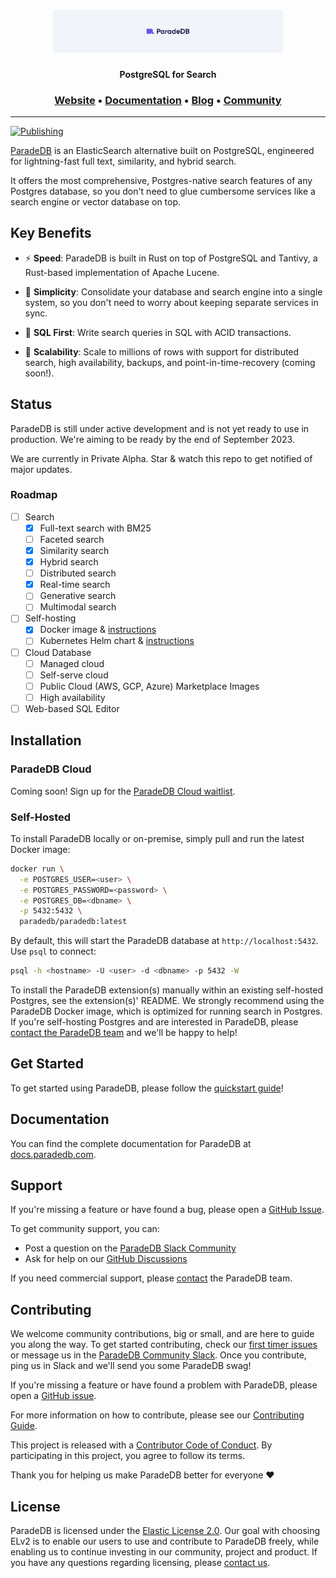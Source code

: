 <h1 align="center">
  <img src="docs/logo/readme.svg" alt="ParadeDB" width="368px"></a>
<br>
</h1>

<p align="center">
    <b>PostgreSQL for Search</b> <br />
</p>

<h3 align="center">
  <a href="https://paradedb.com">Website</a> &bull;
  <a href="https://docs.paradedb.com">Documentation</a> &bull;
  <a href="https://paradedb.com/blog">Blog</a> &bull;
  <a href="https://join.slack.com/t/paradedbcommunity/shared_invite/zt-217mordsh-ielS6BiZf7VW3rqKBFgAlQ">Community</a>
</h3>

---

[![Publishing](https://github.com/paradedb/paradedb/actions/workflows/publish-paradedb-to-dockerhub.yml/badge.svg)](https://github.com/paradedb/paradedb/actions/workflows/publish-paradedb-to-dockerhub.yml)

[ParadeDB](https://paradedb.com) is an ElasticSearch alternative built on PostgreSQL,
engineered for lightning-fast full text, similarity, and hybrid search.

It offers the most comprehensive, Postgres-native search features of any Postgres
database, so you don't need to glue cumbersome services like a search engine or
vector database on top.

## Key Benefits

- ⚡ **Speed**: ParadeDB is built in Rust on top of PostgreSQL and Tantivy,
  a Rust-based implementation of Apache Lucene.

- 🌿 **Simplicity**: Consolidate your database and search engine
  into a single system, so you don't need to worry about keeping separate services
  in sync.

- 🐘 **SQL First**: Write search queries in SQL with ACID transactions.

- 🚀 **Scalability**: Scale to millions of rows with support for distributed
  search, high availability, backups, and point-in-time-recovery (coming soon!).

## Status

ParadeDB is still under active development and is not yet ready to use
in production. We're aiming to be ready by the end of September 2023.

We are currently in Private Alpha. Star & watch this repo to get notified of
major updates.

### Roadmap

- [ ] Search
  - [x] Full-text search with BM25
  - [ ] Faceted search
  - [x] Similarity search
  - [x] Hybrid search
  - [ ] Distributed search
  - [x] Real-time search
  - [ ] Generative search
  - [ ] Multimodal search
- [ ] Self-hosting
  - [x] Docker image & [instructions](TODO)
  - [ ] Kubernetes Helm chart & [instructions](TODO)
- [ ] Cloud Database
  - [ ] Managed cloud
  - [ ] Self-serve cloud
  - [ ] Public Cloud (AWS, GCP, Azure) Marketplace Images
  - [ ] High availability
- [ ] Web-based SQL Editor

## Installation

### ParadeDB Cloud

Coming soon! Sign up for the [ParadeDB Cloud waitlist](https://paradedb.typeform.com/to/jHkLmIzx).

### Self-Hosted

To install ParadeDB locally or on-premise, simply pull and run the latest Docker
image:

```bash
docker run \
  -e POSTGRES_USER=<user> \
  -e POSTGRES_PASSWORD=<password> \
  -e POSTGRES_DB=<dbname> \
  -p 5432:5432 \
  paradedb/paradedb:latest
```

By default, this will start the ParadeDB database at `http://localhost:5432`. Use
`psql` to connect:

```bash
psql -h <hostname> -U <user> -d <dbname> -p 5432 -W
```

To install the ParadeDB extension(s) manually within an existing self-hosted Postgres,
see the extension(s)' README. We strongly recommend using the ParadeDB Docker image,
which is optimized for running search in Postgres. If you're self-hosting Postgres
and are interested in ParadeDB, please [contact the ParadeDB team](mailto:hello@paradedb.com)
and we'll be happy to help!

## Get Started

To get started using ParadeDB, please follow the [quickstart guide](https://docs.paradedb.com/quickstart)!

## Documentation

You can find the complete documentation for ParadeDB at [docs.paradedb.com](https://docs.paradedb.com).

## Support

If you're missing a feature or have found a bug, please open a
[GitHub Issue](https://github.com/paradedb/paradedb/issues/new/choose).

To get community support, you can:

- Post a question on the [ParadeDB Slack Community](https://join.slack.com/t/paradedbcommunity/shared_invite/zt-217mordsh-ielS6BiZf7VW3rqKBFgAlQ)
- Ask for help on our [GitHub Discussions](https://github.com/paradedb/paradedb/discussions)

If you need commercial support, please [contact](mailto:sales@paradedb.com) the
ParadeDB team.

## Contributing

We welcome community contributions, big or small, and are here to guide you along
the way. To get started contributing, check our [first timer issues](https://github.com/paradedb/paradedb/labels/good%20first%20issue)
or message us in the [ParadeDB Community Slack](https://join.slack.com/t/paradedbcommunity/shared_invite/zt-217mordsh-ielS6BiZf7VW3rqKBFgAlQ).
Once you contribute, ping us in Slack and we'll send you some ParadeDB swag!

If you're missing a feature or have found a problem with ParadeDB, please open a
[GitHub issue](https://github.com/paradedb/paradedb/issues/new/choose).

For more information on how to contribute, please see our
[Contributing Guide](CONTRIBUTING.md).

This project is released with a [Contributor Code of Conduct](https://github.com/paradedb/paradedb/blob/stable/CODE_OF_CONDUCT.md).
By participating in this project, you agree to follow its terms.

Thank you for helping us make ParadeDB better for everyone :heart:

## License

ParadeDB is licensed under the [Elastic License 2.0](LICENSE). Our goal with
choosing ELv2 is to enable our users to use and contribute to ParadeDB freely,
while enabling us to continue investing in our community, project and product. If
you have any questions regarding licensing, please [contact us](mailto:hello@paradedb.com).
